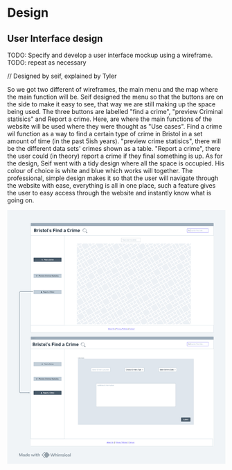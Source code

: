 # Design

## User Interface design
TODO: Specify and develop a user interface mockup using a wireframe.
TODO: repeat as necessary

// Designed by seif, explained by Tyler

So we got two different of wireframes, the main menu and the map where the main function will be. Seif designed the menu so that the buttons are on the side to make it easy to see, that way we are still making up the space being used. The three buttons are labelled "find a crime", "preview Criminal statisics" and Report a crime. Here, are where the main functions of the website will be used where they were thought as "Use cases". Find a crime wil function as a way to find a certain type of crime in Bristol in a set amount of time (in the past 5ish years). "preview crime statisics", there will be the different data sets' crimes shown as a table. "Report a crime", there the user could (in theory) report a crime if they final something is up. As for the design, Seif went with a tidy design where all the space is occupied. His colour of choice is white and blue which works will together. The professional, simple design makes it so that the user will navigate through the website with ease, everything is all in one place, such a feature gives the user to easy access through the website and instantly know what is going on. 




![Insert your wireframe/wireflow here](wireframes.png)

